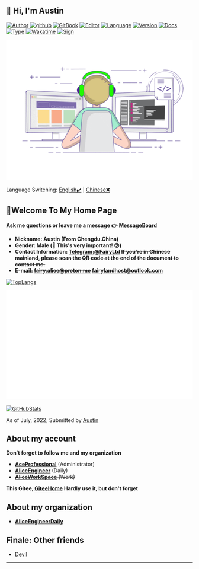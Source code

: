 ## 👋 Hi, I'm Austin

[![Author](https://img.shields.io/badge/Author-Austin-orange)](https://t.me/FairyLtd) [![github](https://img.shields.io/badge/Github-Austin.D-green)](https://github.com/AustinFairyland) [![GitBook](https://img.shields.io/badge/GitBook-Austin.D-green)](https://interestingbooks.gitbook.io/) [![Editor](https://img.shields.io/badge/Editor-PyCharm-yellow)](https://github.com/AustinFairyland) [![Language](https://img.shields.io/badge/Language-Markdown-orange)](https://github.com/AustinFairyland) [![Version](https://img.shields.io/badge/Version-Release-blue)](https://github.com/AustinFairyland) [![Docs](https://img.shields.io/badge/Docs-Passing-brightgreen)](https://github.com/AustinFairyland) [![Type](https://img.shields.io/badge/Type-Readme-blue)](https://github.com/AustinFairyland) [![Wakatime](https://wakatime.com/badge/user/fa851759-c657-4b1e-8bcb-3ec3a693a2cd.svg)](https://wakatime.com/@fa851759-c657-4b1e-8bcb-3ec3a693a2cd) [![Sign](https://img.shields.io/badge/%E7%AD%89%E6%88%91%E4%BB%A3%E7%A0%81%E7%BC%96%E6%88%90-%E5%A8%B6%E4%BD%A0%E4%B8%BA%E5%A6%BB%E5%8F%AF%E5%A5%BD@-red)](https://github.com/AustinFairyland)

<div align="center"><img src="./static/images/title.gif" alt="title"></div>

Language Switching: [English✔️](README.md) | [Chinese❌](READMD-ZH_CN.md)

## 🎉Welcome To My Home Page

**Ask me questions or leave me a message 👉 [MessageBoard](https://github.com/AustinFairyland/AliceEngineerProPublic/issues/30)**

- **Nickname: Austin (From Chengdu.China)** 
- **Gender: Male (👨 This's very important! 😕)** 
- **Contact Information: [Telegram:@FairyLtd](https://t.me/FairyLtd) ~~If you're in Chinese mainland, please scan the QR code at the end of the document to contact me.~~** 
- **E-mail: ~~fairy.alice@proton.me~~ fairylandhost@outlook.com** 

[![TopLangs](https://github-readme-stats.vercel.app/api/top-langs/?username=AustinFairyland&langs_count=10&layout=compact)](https://github.com/AustinFairyland) 

[![GitHubRepo](https://raw.githubusercontent.com/AustinFairyland/fork_github-stats-transparent/output/generated/overview.svg)](https://github.com/AustinFairyland) 

[![GitHubStats](https://github-readme-stats.vercel.app/api?username=AustinFairyland&count_private=true&show_icons=true)](https://github.com/AustinFairyland) 

As of July, 2022; Submitted by [Austin](https://github.com/AustinFairyland) 

## About my account

**Don't forget to follow me and my organization** 

- [**AceProfessional**](https://github.com/AustinFairyland) (Administrator) 
- [**AliceEngineer**](https://github.com/AliceEngineer) (Daily) 
- ~~[**AliceWorkSpace**](https://github.com/AliceWorkSpace) (Work)~~

**This Gitee, [GiteeHome](https://gitee.com/AliceEngineerPro) Hardly use it, but don't forget** 

## About my organization

- [**AliceEngineerDaily**](https://github.com/AliceEngineerDaily) 

## Finale: Other friends

- [Devil](https://github.com/Devil1314412) 

---

[//]: # (## Scan QR Code)

[//]: # (![QRCode]&#40;./static/images/line.png&#41;)
